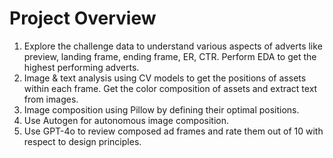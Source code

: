 # Project Overview
1. Explore the challenge data to understand various aspects of adverts like preview, landing frame, ending frame, ER, CTR. Perform EDA to get the highest performing adverts.
2. Image & text analysis using CV models to get the positions of assets within each frame. Get the color composition of assets and extract text from images.
3. Image composition using Pillow by defining their optimal positions.
4. Use Autogen for autonomous image composition.
5. Use GPT-4o to review composed ad frames and rate them out of 10 with respect to design principles.